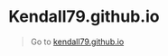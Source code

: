 # Kendall79.github.io
>Go to [kendall79.github.io](https://kendall79.github.io "kendall79.github.io")
